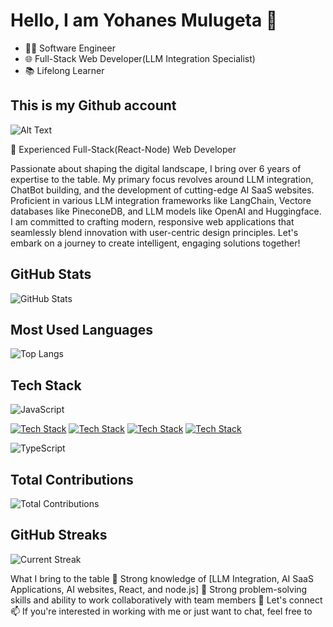 # Hello, I am Yohanes Mulugeta 👋

- 👨‍💻 Software Engineer
- 🌐 Full-Stack Web Developer(LLM Integration Specialist)
- 📚 Lifelong Learner

## This is my Github account

![Alt Text](https://media.giphy.com/media/26tn33aiTi1jkl6H6/giphy.gif)

🚀 Experienced Full-Stack(React-Node) Web Developer

Passionate about shaping the digital landscape, I bring over 6 years of expertise to the table. My primary focus revolves around LLM integration, ChatBot building, and the development of cutting-edge AI SaaS websites. Proficient in various LLM integration frameworks like LangChain, Vectore databases like PineconeDB, and LLM models like OpenAI and Huggingface. I am committed to crafting modern, responsive web applications that seamlessly blend innovation with user-centric design principles. Let's embark on a journey to create intelligent, engaging solutions together!

## GitHub Stats

![GitHub Stats](https://github-readme-stats.vercel.app/api?username=YohanesMulugeta&show_icons=true)

## Most Used Languages

![Top Langs](https://github-readme-stats.vercel.app/api/top-langs/?username=YohanesMulugeta&layout=compact)

## Tech Stack

![JavaScript](https://img.shields.io/badge/Tech-Stack-blue?style=for-the-badge&logo=javascript)

[![Tech Stack](https://img.shields.io/badge/Frontend-React.js-blue?style=for-the-badge&logo=react)](https://reactjs.org/)
[![Tech Stack](https://img.shields.io/badge/Frontend-Next.js-black?style=for-the-badge&logo=next.js)](https://nextjs.org/)
[![Tech Stack](https://img.shields.io/badge/Backend-Express.js-green?style=for-the-badge&logo=express)](https://expressjs.com/)
[![Tech Stack](https://img.shields.io/badge/Backend-Node.js-green?style=for-the-badge&logo=node.js)](https://nodejs.org/)

![TypeScript](https://img.shields.io/badge/Tech-Stack-blue?style=for-the-badge&logo=typescript)

<!-- Add more badges for other technologies -->

## Total Contributions

![Total Contributions](https://github-profile-summary-cards.vercel.app/api/cards/profile-details?username=YohanesMulugeta&theme=github_dark)

## GitHub Streaks

![Current Streak](https://github-readme-streak-stats.herokuapp.com/?user=YohanesMulugeta&currStreakLabel=4395DD&ring=4395DD&currStreakNum=4395DD&sideNums=4395DD&dates=4395DD)

What I bring to the table
🔭 Strong knowledge of [LLM Integration, AI SaaS Applications, AI websites, React, and node.js]
👯 Strong problem-solving skills and ability to work collaboratively with team members
💬 Let's connect
📫 If you're interested in working with me or just want to chat, feel free to
